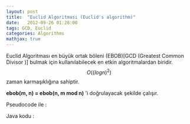 ```yaml
---
layout: post
title:  "Euclid Algoritması (Euclid's algorithm)"
date:   2012-09-26 01:28:00
tags: GCD, Euclid
categories: Algorithms
mathjax: true
---
```

Euclid Algoritması en büyük ortak böleni (EBOB)[GCD (Greatest Common Divisor )] bulmak için kullanılabilecek en etkin algoritmalardan biridir. $$O((logn)^2)$$ zaman karmaşıklığına sahiptir.

**ebob(m, n) = ebob(n, m mod n)** 'i doğrulayacak şekilde çalışır.

Pseudocode ile :
<script src="https://gist.github.com/tolpp/994ed969e13695675cde.js"></script>

Java kodu :
<script src="https://gist.github.com/tolpp/90c3aa4649705ac43475.js"></script>

<!--Bu yazı [öğrenme notları]({{site.baseurl/ogrenme-notlari/}})-->